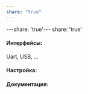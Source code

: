 ```yaml
---
share: "true"
---
```


---share: 'true'---
share: 'true'

#### Интерфейсы:
Uart, USB, ...
#### Настройка:

#### Документация:
